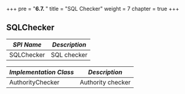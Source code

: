 +++
pre = "<b>6.7. </b>"
title = "SQL Checker"
weight = 7
chapter = true
+++

## SQLChecker

| *SPI Name*              | *Description*      |
| ----------------------- | ------------------ |
| SQLChecker              | SQL checker        |

| *Implementation Class*  | *Description*      |
| ----------------------- | ------------------ |
| AuthorityChecker        | Authority checker  |
